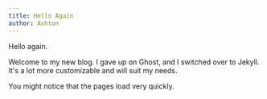 ```yaml
---
title: Hello Again
author: Ashton
---
```


Hello again.

Welcome to my new blog. I gave up on Ghost, and I switched over to Jekyll. It's a lot more customizable and will suit my needs.

You might notice that the pages load very quickly.
